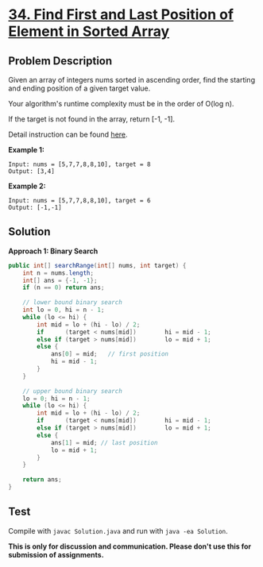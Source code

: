 # [34. Find First and Last Position of Element in Sorted Array][title]

## Problem Description

Given an array of integers nums sorted in ascending order, find the starting and ending position of a given target value.

Your algorithm's runtime complexity must be in the order of O(log n).

If the target is not found in the array, return [-1, -1].

Detail instruction can be found [here][title].

**Example 1:**

```
Input: nums = [5,7,7,8,8,10], target = 8
Output: [3,4]
```

**Example 2:**

```
Input: nums = [5,7,7,8,8,10], target = 6
Output: [-1,-1]
```

## Solution

**Approach 1: Binary Search**

```java
public int[] searchRange(int[] nums, int target) {
    int n = nums.length;
    int[] ans = {-1, -1};
    if (n == 0) return ans;
    
    // lower bound binary search
    int lo = 0, hi = n - 1;
    while (lo <= hi) {
        int mid = lo + (hi - lo) / 2;
        if      (target < nums[mid])        hi = mid - 1;
        else if (target > nums[mid])        lo = mid + 1;
        else {
            ans[0] = mid;   // first position
            hi = mid - 1;
        }
    }
    
    // upper bound binary search
    lo = 0; hi = n - 1;
    while (lo <= hi) {
        int mid = lo + (hi - lo) / 2;
        if      (target < nums[mid])        hi = mid - 1;
        else if (target > nums[mid])        lo = mid + 1;
        else {
            ans[1] = mid; // last position
            lo = mid + 1;
        }
    }
    
    return ans;
}
```

## Test

Compile with `javac Solution.java` and run with `java -ea Solution`.

**This is only for discussion and communication. Please don't use this for submission of assignments.**

[title]: https://leetcode.com/problems/container-with-most-water/